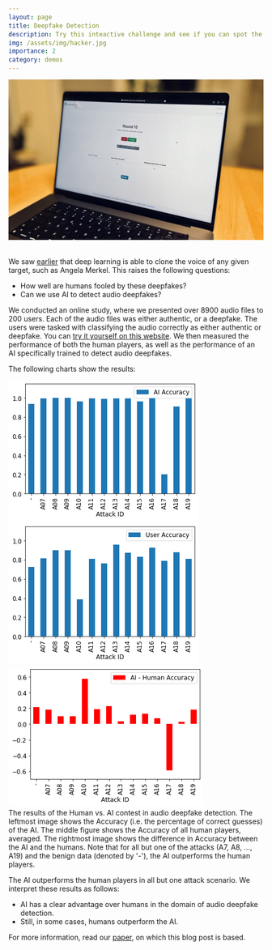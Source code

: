 ```yaml
---
layout: page
title: Deepfake Detection
description: Try this inteactive challenge and see if you can spot the audio deepfake!
img: /assets/img/hacker.jpg
importance: 2
category: demos
---
```


<div class="row">
    <div class="col-sm mt-3 mt-md-0">
        <img class="img-fluid rounded z-depth-1" 
        src="/assets/img/demo_on_mac_c.jpg" alt="" 
title="example image"/>
    </div>
</div>

<br/>

We saw <a href="/projects/creation">earlier</a> that deep learning is able to clone the voice of any given target,
such as Angela Merkel.
This raises the following questions:
- How well are humans fooled by these deepfakes?
- Can we use AI to detect audio deepfakes?

We conducted an online study, where we presented over 8900 audio files to 200 users.
Each of the audio files was either authentic, or a deepfake.
The users were tasked with classifying the audio correctly as either authentic or deepfake. You can <a 
href="https://deepfake-demo.aisec.fraunhofer.de">try it yourself on this website</a>.
We then measured the performance of both the human players, as well as the performance of an AI specifically trained to detect audio deepfakes. 

The following charts show the results:

<div class="row">
    <div class="col-sm mt-3 mt-md-0">
        <img class="img-fluid rounded z-depth-1" src="/assets/img/ml_acc_by_attack_id.png" alt="" title="example image"/>
    </div>
    <div class="col-sm mt-3 mt-md-0">
        <img class="img-fluid rounded z-depth-1" src="/assets/img/user_acc_by_attack_id.png" alt="" title="example image"/>
    </div>
    <div class="col-sm mt-3 mt-md-0">
        <img class="img-fluid rounded z-depth-1" src="/assets/img/delta_acc_ai_human.png" alt="" title="example image"/>
    </div>
</div>
<div class="caption">
    The results of the Human vs. AI contest in audio deepfake detection. The leftmost image shows the Accuracy (i.e. the percentage of correct guesses) of the AI. The middle figure shows the Accuracy of all human players, averaged. The rightmost image shows the difference in Accuracy between the AI and the humans. Note that for all but one of the attacks (A7, A8, ..., A19) and the benign data (denoted by '-'), the AI outperforms the human players.
</div>

The AI outperforms the human players in all but one attack scenario. We interpret these results as follows:
- AI has a clear advantage over humans in the domain of audio deepfake detection.
- Still, in some cases, humans outperform the AI.

For more information, read our <a href="https://arxiv.org/pdf/2107.09667.pdf">paper</a>, on which this blog post is based.
